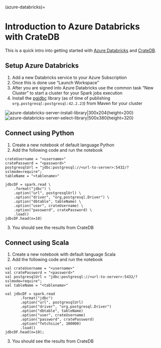 (azure-databricks)=
# Introduction to Azure Databricks with CrateDB

This is a quick intro into getting started with [Azure Databricks](https://azure.microsoft.com/en-us/services/databricks/) and [CrateDB](https://cratedb.com/).

## Setup Azure Databricks

1. Add a new Databricks service to your Azure Subscription
2. Once this is done use “Launch Workspace”
3. After you are signed into Azure Databricks use the common task “New Cluster” to start a cluster for your Spark jobs execution
4. Install the [pgjdbc](https://jdbc.postgresql.org/) library (as of time of publishing `org.postgresql:postgresql:42.2.23`) from Maven for your cluster

![azure-databricks-server-install-library|300x204](https://us1.discourse-cdn.com/flex020/uploads/crate/original/1X/ba492250da484256ea7acf3418877da90e91d088.png){height=200} ![azure-databricks-server-select-library|500x380](https://us1.discourse-cdn.com/flex020/uploads/crate/original/1X/12baccefce25f1c44da0edf12643dc8e389de9b1.png){height=320}


## Connect using Python

1. Create a new notebook of default language Python
2. Add the following code and run the notebook

```
crateUsername = "<username>"
cratePassword = "<password>"
postgresqlUrl = "jdbc:postgresql://<url-to-server>:5432/?sslmode=require";
tableName = "<tablename>"

jdbcDF = spark.read \
    .format("jdbc") \
    .option("url", postgresqlUrl) \
    .option("driver", "org.postgresql.Driver") \
    .option("dbtable", tableName) \
    .option("user", crateUsername) \
    .option("password", cratePassword) \
    .load()
jdbcDF.head(n=10)
```

3. You should see the results from CrateDB


## Connect using Scala

1. Create a new notebook with default language Scala
2. Add the following code and run the notebook

```
val crateUsername = "<username>"
val cratePassword = "<password>"
val postgresqlUrl = "jdbc:postgresql://<url-to-server>:5432/?sslmode=require";
val tableName = "<tablename>"

val jdbcDF = spark.read
       .format("jdbc")
       .option("url", postgresqlUrl)
       .option("driver", "org.postgresql.Driver")
       .option("dbtable", tableName)
       .option("user", crateUsername)
       .option("password", cratePassword)
       .option("fetchsize", 100000)
       .load()
jdbcDF.head(n=10);
```

3. You should see the results from CrateDB
